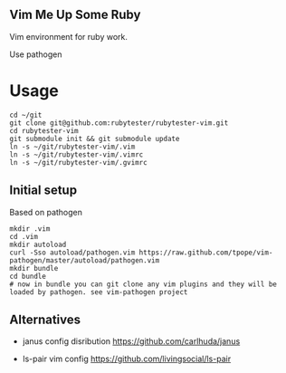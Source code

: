 ## Vim Me Up Some Ruby

Vim environment for ruby work.

Use pathogen

# Usage

```
cd ~/git
git clone git@github.com:rubytester/rubytester-vim.git
cd rubytester-vim
git submodule init && git submodule update
ln -s ~/git/rubytester-vim/.vim
ln -s ~/git/rubytester-vim/.vimrc
ln -s ~/git/rubytester-vim/.gvimrc
```

## Initial setup

Based on pathogen

```
mkdir .vim
cd .vim
mkdir autoload
curl -Sso autoload/pathogen.vim https://raw.github.com/tpope/vim-pathogen/master/autoload/pathogen.vim
mkdir bundle
cd bundle
# now in bundle you can git clone any vim plugins and they will be loaded by pathogen. see vim-pathogen project
```

## Alternatives

- janus config disribution
  https://github.com/carlhuda/janus

- ls-pair vim config
  https://github.com/livingsocial/ls-pair
